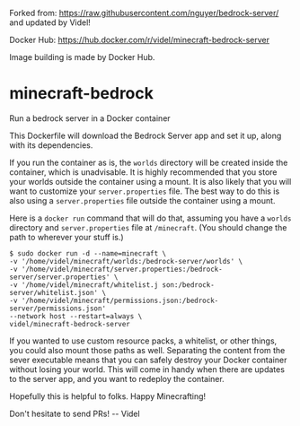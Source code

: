 Forked from: https://raw.githubusercontent.com/nguyer/bedrock-server/ and updated by Videl!

Docker Hub: https://hub.docker.com/r/videl/minecraft-bedrock-server

Image building is made by Docker Hub.

# minecraft-bedrock
Run a bedrock server in a Docker container

This Dockerfile will download the Bedrock Server app and set it up, along with its dependencies.

If you run the container as is, the `worlds` directory will be created inside the container, which is unadvisable. It is highly recommended that you store your worlds outside the container using a mount. It is also likely that you will want to customize your `server.properties` file. The best way to do this is also using a `server.properties` file outside the container using a mount.

Here is a `docker run` command that will do that, assuming you have a `worlds` directory and `server.properties` file at `/minecraft`. (You should change the path to wherever your stuff is.)

    $ sudo docker run -d --name=minecraft \
	-v '/home/videl/minecraft/worlds:/bedrock-server/worlds' \
	-v '/home/videl/minecraft/server.properties:/bedrock-server/server.properties' \
	-v '/home/videl/minecraft/whitelist.j son:/bedrock-server/whitelist.json' \
	-v '/home/videl/minecraft/permissions.json:/bedrock-server/permissions.json' 
	--network host --restart=always \
	videl/minecraft-bedrock-server
	

If you wanted to use custom resource packs, a whitelist, or other things, you could also mount those paths as well. Separating the content from the sever executable means that you can safely destroy your Docker container without losing your world. This will come in handy when there are updates to the server app, and you want to redeploy the container.

Hopefully this is helpful to folks. Happy Minecrafting!

Don't hesitate to send PRs!
-- Videl 

